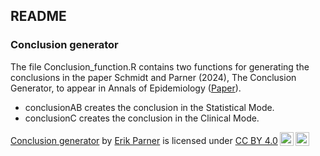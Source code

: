 ## README

### Conclusion generator

The file Conclusion_function.R contains two functions for generating the conclusions in the paper Schmidt and Parner (2024), The Conclusion Generator, to appear in Annals of Epidemiology ([Paper](https://www.sciencedirect.com/science/article/pii/S1047279724001042)). 

* conclusionAB creates the conclusion in the Statistical Mode.
* conclusionC creates the conclusion in the Clinical Mode.

<p xmlns:cc="http://creativecommons.org/ns#" xmlns:dct="http://purl.org/dc/terms/"><a property="dct:title" rel="cc:attributionURL" href="https://github.com/erikparner/conclusion_generator">Conclusion generator</a> by <a rel="cc:attributionURL dct:creator" property="cc:attributionName" href="https://www.au.dk/vis/person/parner@ph.au.dk">Erik Parner</a> is licensed under <a href="http://creativecommons.org/licenses/by/4.0/?ref=chooser-v1" target="_blank" rel="license noopener noreferrer" style="display:inline-block;">CC BY 4.0<img style="height:22px!important;margin-left:3px;vertical-align:text-bottom;" src="https://mirrors.creativecommons.org/presskit/icons/cc.svg?ref=chooser-v1"><img style="height:22px!important;margin-left:3px;vertical-align:text-bottom;" src="https://mirrors.creativecommons.org/presskit/icons/by.svg?ref=chooser-v1"></a></p>